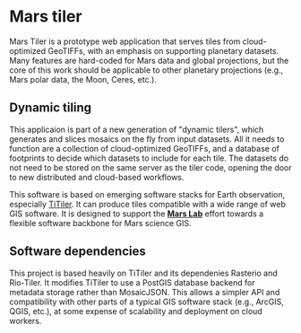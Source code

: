 # Mars tiler

Mars Tiler is a prototype web application that serves tiles from cloud-optimized
GeoTIFFs, with an emphasis on supporting planetary datasets. Many features are
hard-coded for Mars data and global projections, but the core of this work
should be applicable to other planetary projections (e.g., Mars polar data, the Moon, Ceres, etc.).

## Dynamic tiling

This applicaion is part of a new generation of "dynamic tilers", which generates and slices mosaics on the fly
from input datasets. All it needs to function are a collection of cloud-optimized GeoTIFFs, and 
a database of footprints to decide which datasets to include for each tile. The datasets do not need to be
stored on the same server as the tiler code, opening the door to new distributed and cloud-based workflows.

This software is based on emerging software stacks for Earth observation, especially [TiTiler](https://developmentseed.org/titiler/).
It can produce tiles compatible
with a wide range of web GIS software. It is designed to support the [**Mars Lab**](https://github.com/davenquinn/Mars-Lab)
effort towards a flexible software backbone for Mars science GIS.

## Software dependencies

This project is based heavily on TiTiler and its dependenies Rasterio and Rio-Tiler. It modifies TiTiler to use a PostGIS database
backend for metadata storage  rather than MosaicJSON. This allows a simpler API and compatibility with other parts
of a typical GIS software stack (e.g., ArcGIS, QGIS, etc.), at some expense of scalability and deployment on cloud
workers.